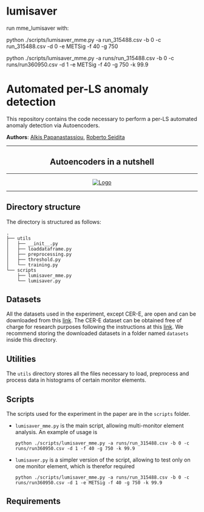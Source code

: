 # lumisaver



run mme_lumisaver with:

python ./scripts/lumisaver_mme.py -a run_315488.csv -b 0  -c run_315488.csv -d 0 -e METSig -f 40 -g 750

python ./scripts/lumisaver_mme.py -a runs/run_315488.csv -b 0 -c runs/run360950.csv -d 1 -e METSig -f 40 -g 750 -k 99.9


# Automated per-LS anomaly detection

This repository contains the code necessary to perform a per-LS automated anomaly detection via Autoencoders.

**Authors**: [Alkis Papanastassiou](mailto:alkis.papanastassiou@cern.ch), [Roberto Seidita](mailto:roberto.seidita@cern.ch)


---

<h2 align=center>Autoencoders in a nutshell</h2>

---

<p align=center>
  <a href=" ">
    <img src="./_.png" alt="Logo"/>
  </a>
</p>

---

## Directory structure

The directory is structured as follows:

```
.
├── utils
│   ├── __init__.py
│   ├── loaddataframe.py
│   ├── preprocessing.py
│   ├── threshold.py
│   └── training.py
└── scripts
    ├── lumisaver_mme.py
    └── lumisaver.py

```


## Datasets

All the datasets used in the experiment, except CER-E, are open and can be downloaded from this [link](https://mega.nz/folder/qwwG3Qba#c6qFTeT7apmZKKyEunCzSg). The CER-E dataset can be obtained free of charge for research purposes following the instructions at this [link](https://www.ucd.ie/issda/data/commissionforenergyregulationcer/). We recommend storing the downloaded datasets in a folder named `datasets` inside this directory.

## Utilities

The `utils` directory stores all the files necessary to load, preprocess and process data in histograms of certain monitor elements.

## Scripts

The scripts used for the experiment in the paper are in the `scripts` folder.

* `lumisaver_mme.py` is the main script, allowing multi-monitor element analysis. An example of usage is

	```
	python ./scripts/lumisaver_mme.py -a runs/run_315488.csv -b 0 -c runs/run360950.csv -d 1 -f 40 -g 750 -k 99.9
	```

* `lumisaver.py` is a simpler version of the script, allowing to test only on one monitor element, which is therefor required

	```
	python ./scripts/lumisaver_mme.py -a runs/run_315488.csv -b 0 -c runs/run360950.csv -d 1 -e METSig -f 40 -g 750 -k 99.9
	```


## Requirements

